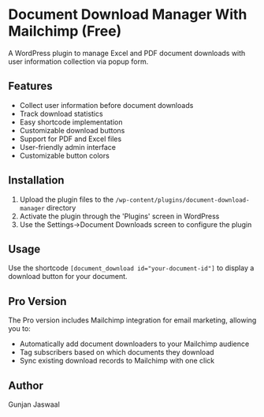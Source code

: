 # Document Download Manager With Mailchimp (Free)

A WordPress plugin to manage Excel and PDF document downloads with user information collection via popup form.

## Features

- Collect user information before document downloads
- Track download statistics
- Easy shortcode implementation
- Customizable download buttons
- Support for PDF and Excel files
- User-friendly admin interface
- Customizable button colors

## Installation

1. Upload the plugin files to the `/wp-content/plugins/document-download-manager` directory
2. Activate the plugin through the 'Plugins' screen in WordPress
3. Use the Settings->Document Downloads screen to configure the plugin

## Usage

Use the shortcode `[document_download id="your-document-id"]` to display a download button for your document.

## Pro Version

The Pro version includes Mailchimp integration for email marketing, allowing you to:
- Automatically add document downloaders to your Mailchimp audience
- Tag subscribers based on which documents they download
- Sync existing download records to Mailchimp with one click

## Author

Gunjan Jaswaal
